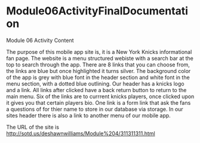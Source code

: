 # Module06ActivityFinalDocumentation
Module 06 Activity Content

The purpose of this mobile app site is, it is a New York Knicks informational fan page. 
The website is a menu structured webiste with a search bar at the top to search through the app.
There are 8 links that you can choose from, the links are blue but once highlighted it turns silver. 
The background color of the app is grey with blue font in the header section and white font in the menu section, with a dotted blue outlining. 
Our header has a knicks logo and a link.
All links after clicked have a back return button to return to the main menu. 
Six of the links are to currrent knicks players, once clicked upon it gives you that certain players bio.
One link is a form link that ask the fans a questions of for thier name to store in our database via storage.
In our sites header there is also a link to another menu of our mobile app.

The URL of the site is http://sotd.us/deshawnwilliams/Module%204/311311311.html


